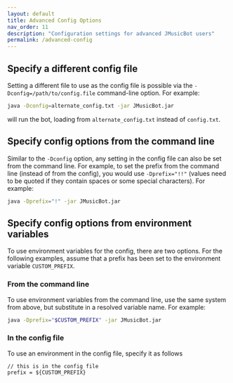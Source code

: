 ```yaml
---
layout: default
title: Advanced Config Options
nav_order: 11
description: "Configuration settings for advanced JMusicBot users"
permalink: /advanced-config
---
```


## Specify a different config file
Setting a different file to use as the config file is possible via the `-Dconfig=/path/to/config.file` command-line option. For example:
```bash
java -Dconfig=alternate_config.txt -jar JMusicBot.jar
```
will run the bot, loading from `alternate_config.txt` instead of `config.txt`.


## Specify config options from the command line
Similar to the `-Dconfig` option, any setting in the config file can also be set from the command line. For example, to set the prefix from the command line (instead of from the config), you would use `-Dprefix="!!"` (values need to be quoted if they contain spaces or some special characters). For example:
```bash
java -Dprefix="!" -jar JMusicBot.jar
```


## Specify config options from environment variables
To use environment variables for the config, there are two options. For the following examples, assume that a prefix has been set to the environment variable `CUSTOM_PREFIX`.
### From the command line
To use environment variables from the command line, use the same system from above, but substitute in a resolved variable name. For example:
```bash
java -Dprefix="$CUSTOM_PREFIX" -jar JMusicBot.jar
```
### In the config file
To use an environment in the config file, specify it as follows
```hocon
// this is in the config file
prefix = ${CUSTOM_PREFIX}
```